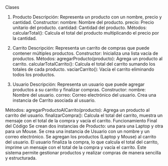 Clases

1. Producto
Descripción: Representa un producto con un nombre, precio y cantidad.
Constructor:
nombre: Nombre del producto.
precio: Precio unitario del producto.
cantidad: Cantidad del producto.
Métodos:
calcularTotal(): Calcula el total del producto multiplicando el precio por la cantidad.

2. Carrito
Descripción: Representa un carrito de compras que puede contener múltiples productos.
Constructor: Inicializa una lista vacía de productos.
Métodos:
agregarProducto(producto): Agrega un producto al carrito.
calcularTotalCarrito(): Calcula el total del carrito sumando los totales de cada producto.
vaciarCarrito(): Vacía el carrito eliminando todos los productos.

3. Usuario
Descripción: Representa un usuario que puede agregar productos a su carrito y finalizar compras.
Constructor:
nombre: Nombre del usuario.
correo: Correo electrónico del usuario.
Crea una instancia de Carrito asociada al usuario.

Métodos:
agregarProductoAlCarrito(producto): Agrega un producto al carrito del usuario.
finalizarCompra(): Calcula el total del carrito, muestra un mensaje con el total de la compra y vacía el carrito.
Funcionamiento Final del Código
Se crean dos instancias de Producto: una para una Laptop y otra para un Mouse.
Se crea una instancia de Usuario con un nombre y un correo electrónico.
Se agregan los productos (Laptop y Mouse) al carrito del usuario.
El usuario finaliza la compra, lo que calcula el total del carrito, imprime un mensaje con el total de la compra y vacía el carrito.
Este sistema permite gestionar productos y realizar compras de manera sencilla y estructurada.
